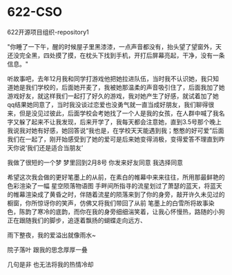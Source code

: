 # 622-CSO
622开源项目组织-repository1

"你睡了一下午，醒的时候屋子里黑漆漆，一点声音都没有，抬头望了望窗外，天还没完全黑，四处摸了摸，在枕头下找到手机，开打后屏幕亮起，干净，没有一条信息。"

听故事吧，去年12月我和同学打游戏他把她拉进队伍，当时我不认识她，我只知道她是我们学校的，后面她开麦了，我被她那温柔的声音吸引住了，后面我加了她游戏好友，就这样我们一起打了好久的游戏，我对她产生了好感，就试着加了她qq结果她同意了，当时我没谈过恋爱也没勇气就一直当成好朋友，我们聊得很来，但是没见过彼此，后面学校会考她找了一个人是我的女孩，在人群中喊了我名字又躲了起来不让我发现，后来开学了，我每天都会注意她，直到3.5号那个晚上 我说我对她有好感，她回答说“我也是，在学校天天能遇到我；憨憨的好可爱”后面我们在一起了，刚开始感受到了她的爱可是后来她变得消极，变得爱答不理直到昨天你说‘我们还是适合当朋友’


我做了很短的一个梦
梦里回到2月8号
你发来好友同意
我选择同意

希望这次我会做的更好笔墨上的从前，在素白的帷幕中来来往往，所用那最鲜艳的色彩渲染了一幅 星空陨落物语图
手畔间所指寻的流星划过了萧瑟的蓝天，将蓝天的帷幕渲染成了黄昏之时，伴随着流星的陨落来到了你的身旁，敲开许久未见过的橱窗，你所惊讶你的笑声，仿佛又将我们带回了从前
笔墨上的白雪所将故事染色，陈韵了寒冷的底韵，而你在我的身旁细细湍笑着，让我心怀慢热，路随的小狗正在跟随我们的脚步，追逐着飘扬的蝴蝶走向远方、

雨下整夜，我的爱溢出就像雨水~

院子落叶 跟我的思念厚厚一叠

几句是非 也无法将我的热情冷却